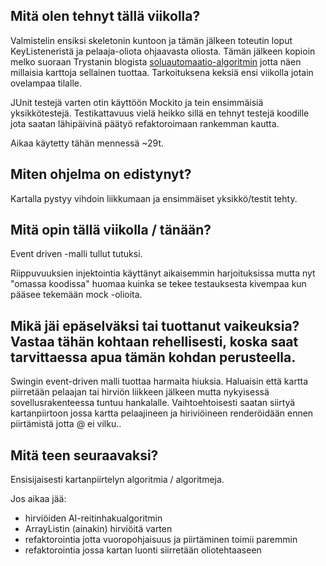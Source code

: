 ## Mitä olen tehnyt tällä viikolla?

Valmistelin ensiksi skeletonin kuntoon ja tämän jälkeen toteutin loput KeyListeneristä ja pelaaja-oliota ohjaavasta oliosta. Tämän jälkeen kopioin melko suoraan Trystanin blogista [soluautomaatio-algoritmin](http://trystans.blogspot.com.br/2011/08/roguelike-tutorial-03-scrolling-through.html) jotta näen millaisia karttoja sellainen tuottaa. Tarkoituksena keksiä ensi viikolla jotain ovelampaa tilalle.

JUnit testejä varten otin käyttöön Mockito ja tein ensimmäisiä yksikkötestejä. Testikattavuus vielä heikko sillä en tehnyt testejä koodille jota saatan lähipäivinä päätyö refaktoroimaan rankemman kautta.

Aikaa käytetty tähän mennessä ~29t.


## Miten ohjelma on edistynyt?

Kartalla pystyy vihdoin liikkumaan ja ensimmäiset yksikkö/testit tehty. 


## Mitä opin tällä viikolla / tänään?

Event driven -malli tullut tutuksi. 

Riippuvuuksien injektointia käyttänyt aikaisemmin harjoituksissa mutta nyt "omassa koodissa" huomaa kuinka se tekee testauksesta kivempaa kun pääsee tekemään mock -olioita.


## Mikä jäi epäselväksi tai tuottanut vaikeuksia? Vastaa tähän kohtaan rehellisesti, koska saat tarvittaessa apua tämän kohdan perusteella.

Swingin event-driven malli tuottaa harmaita hiuksia. Haluaisin että kartta piirretään pelaajan tai hirviön liikkeen jälkeen mutta nykyisessä sovellusrakenteessa tuntuu hankalalle. Vaihtoehtoisesti saatan siirtyä kartanpiirtoon jossa kartta pelaajineen ja hiriviöineen renderöidään ennen piirtämistä jotta @ ei vilku..


## Mitä teen seuraavaksi?

Ensisijaisesti kartanpiirtelyn algoritmia / algoritmeja.

Jos aikaa jää:

* hirviöiden AI-reitinhakualgoritmin
* ArrayListin (ainakin) hirviöitä varten
* refaktorointia jotta vuoropohjaisuus ja piirtäminen toimii paremmin
* refaktorointia jossa kartan luonti siirretään oliotehtaaseen  